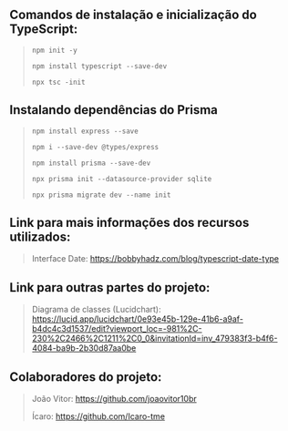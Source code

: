 ## Comandos de instalação e inicialização do TypeScript:

> ```npm init -y```
> 
> ```npm install typescript --save-dev```
> 
> ```npx tsc -init```

## Instalando dependências do Prisma

> ```npm install express --save```
> 
> ```npm i --save-dev @types/express```
> 
> ```npm install prisma --save-dev```
> 
> ```npx prisma init --datasource-provider sqlite```
> 
> ```npx prisma migrate dev --name init```

## Link para mais informações dos recursos utilizados:
> Interface Date: https://bobbyhadz.com/blog/typescript-date-type

## Link para outras partes do projeto:
> Diagrama de classes (Lucidchart): https://lucid.app/lucidchart/0e93e45b-129e-41b6-a9af-b4dc4c3d1537/edit?viewport_loc=-981%2C-230%2C2466%2C1211%2C0_0&invitationId=inv_479383f3-b4f6-4084-ba9b-2b30d87aa0be

## Colaboradores do projeto:
> João Vitor: https://github.com/joaovitor10br
> 
> Ícaro: https://github.com/Icaro-tme
